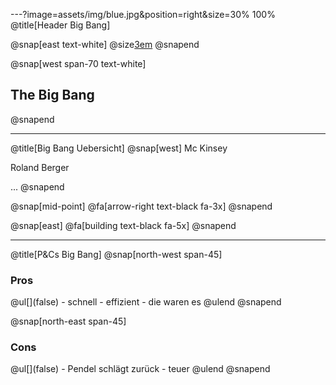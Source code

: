 ---?image=assets/img/blue.jpg&position=right&size=30% 100%
@title[Header Big Bang]

@snap[east text-white]
@size[3em](2.)
@snapend

@snap[west span-70 text-white]
<h2>The Big Bang</h2>
@snapend

---
@title[Big Bang Uebersicht]
@snap[west]
Mc Kinsey  

Roland Berger  

...
@snapend

@snap[mid-point]
@fa[arrow-right text-black fa-3x]
@snapend

@snap[east]
@fa[building text-black fa-5x]
@snapend

---
@title[P&Cs Big Bang]
@snap[north-west span-45]
  <h3>Pros</h3>
  @ul[](false)
    - schnell
    - effizient
    - die waren es
    @ulend
@snapend

@snap[north-east span-45]
  <h3>Cons</h3>
  @ul[](false)
    - Pendel schlägt zurück
    - teuer
  @ulend
@snapend
